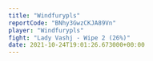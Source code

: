```yaml
---
title: "Windfurypls"
reportCode: "BNhy3GwzCKJA89Vn"
player: "Windfurypls"
fight: "Lady Vashj - Wipe 2 (26%)"
date: 2021-10-24T19:01:26.673000+00:00
---
```

